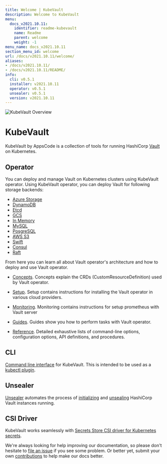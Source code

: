 ```yaml
---
title: Welcome | KubeVault
description: Welcome to KubeVault
menu:
  docs_v2021.10.11:
    identifier: readme-kubevault
    name: Readme
    parent: welcome
    weight: -1
menu_name: docs_v2021.10.11
section_menu_id: welcome
url: /docs/v2021.10.11/welcome/
aliases:
- /docs/v2021.10.11/
- /docs/v2021.10.11/README/
info:
  cli: v0.5.1
  installer: v2021.10.11
  operator: v0.5.1
  unsealer: v0.5.1
  version: v2021.10.11
---
```


![KubeVault Overview](/docs/v2021.10.11/images/kubevault-overview.svg)

# KubeVault

KubeVault by AppsCode is a collection of tools for running HashiCorp [Vault](https://www.vaultproject.io/) on Kubernetes. 

## Operator
You can deploy and manage Vault on Kubernetes clusters using KubeVault operator. Using KubeVault operator, you can deploy Vault for following storage backends:

- [Azure Storage](/docs/v2021.10.11/concepts/vault-server-crds/storage/azure)
- [DynamoDB](/docs/v2021.10.11/concepts/vault-server-crds/storage/dynamodb)
- [Etcd](/docs/v2021.10.11/concepts/vault-server-crds/storage/etcd)
- [GCS](/docs/v2021.10.11/concepts/vault-server-crds/storage/gcs)
- [In Memory](/docs/v2021.10.11/concepts/vault-server-crds/storage/inmem)
- [MySQL](/docs/v2021.10.11/concepts/vault-server-crds/storage/mysql)
- [PosgreSQL](/docs/v2021.10.11/concepts/vault-server-crds/storage/postgresql)
- [AWS S3](/docs/v2021.10.11/concepts/vault-server-crds/storage/s3)
- [Swift](/docs/v2021.10.11/concepts/vault-server-crds/storage/swift)
- [Consul](/docs/v2021.10.11/concepts/vault-server-crds/storage/consul)
- [Raft](/docs/v2021.10.11/concepts/vault-server-crds/storage/raft)

From here you can learn all about Vault operator's architecture and how to deploy and use Vault operator.

- [Concepts](/docs/v2021.10.11/concepts/). Concepts explain the CRDs (CustomResourceDefinition) used by Vault operator.

- [Setup](/docs/v2021.10.11/setup/). Setup contains instructions for installing
  the Vault operator in various cloud providers.

- [Monitoring](/docs/v2021.10.11/guides/monitoring). Monitoring contains instructions for setup prometheus with Vault server

- [Guides](/docs/v2021.10.11/guides/). Guides show you how to perform tasks with Vault operator.

- [Reference](/docs/v2021.10.11/reference/). Detailed exhaustive lists of
command-line options, configuration options, API definitions, and procedures.

## CLI

[Command line interface](https://github.com/kubevault/cli) for KubeVault. This is intended to be used as a [kubectl plugin](https://kubernetes.io/docs/tasks/extend-kubectl/kubectl-plugins/).

## Unsealer

[Unsealer](https://github.com/kubevault/unsealer) automates the process of [initializing](https://www.vaultproject.io/docs/commands/operator/init.html) and [unsealing](https://www.vaultproject.io/docs/concepts/seal.html#unsealing) HashiCorp Vault instances running.

## CSI Driver

KubeVault works seamlessly with [Secrets Store CSI driver for Kubernetes secrets](https://github.com/kubernetes-sigs/secrets-store-csi-driver).

We're always looking for help improving our documentation, so please don't hesitate to [file an issue](https://github.com/kubevault/kubevault/issues/new) if you see some problem. Or better yet, submit your own [contributions](/docs/v2021.10.11/CONTRIBUTING) to help
make our docs better.
